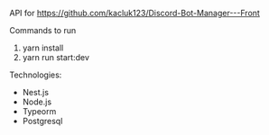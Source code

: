 API for https://github.com/kacluk123/Discord-Bot-Manager---Front

Commands to run
1. yarn install
2. yarn run start:dev

Technologies: 
- Nest.js
- Node.js
- Typeorm
- Postgresql
